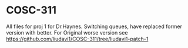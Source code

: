 # COSC-311

All files for proj 1 for Dr.Haynes. Switching queues, have replaced former version with better. For Original worse version see
https://github.com/liudavi1/COSC-311/tree/liudavi1-patch-1
